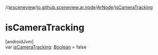 //[arsceneview](../../../index.md)/[io.github.sceneview.ar.node](../index.md)/[ArNode](index.md)/[isCameraTracking](is-camera-tracking.md)

# isCameraTracking

[androidJvm]\
var [isCameraTracking](is-camera-tracking.md): [Boolean](https://kotlinlang.org/api/latest/jvm/stdlib/kotlin/-boolean/index.html) = false
